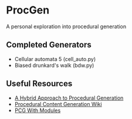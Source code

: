 # ProcGen
A personal exploration into procedural generation

## Completed Generators
- Cellular automata 5 (cell_auto.py)
- Biased drunkard's walk (bdw.py)


## Useful Resources
- [A Hybrid Approach to Procedural Generation](https://openresearch-repository.anu.edu.au/bitstream/1885/205015/5/FDG20_PCG-submitted.pdf)
- [Procedural Content Generation Wiki](http://pcg.wikidot.com/)
- [PCG With Modules](https://www.gamedeveloper.com/design/procedural-content-generation-thinking-with-modules)
